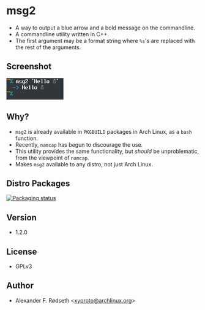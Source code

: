 # msg2

* A way to output a blue arrow and a bold message on the commandline.
* A commandline utility written in C++.
* The first argument may be a format string where `%s`'s are replaced with the rest of the arguments.

## Screenshot

![screenshot](img/screenshot.png)

## Why?

* `msg2` is already available in `PKGBUILD` packages in Arch Linux, as a `bash` function.
* Recently, `namcap` has begun to discourage the use.
* This utility provides the same functionality, but *should* be unproblematic, from the viewpoint of `namcap`.
* Makes `msg2` available to any distro, not just Arch Linux.

## Distro Packages

[![Packaging status](https://repology.org/badge/vertical-allrepos/msg2.svg)](https://repology.org/project/msg2/versions)

## Version

* 1.2.0

## License

* GPLv3

## Author

* Alexander F. Rødseth &lt;xyproto@archlinux.org&gt;

